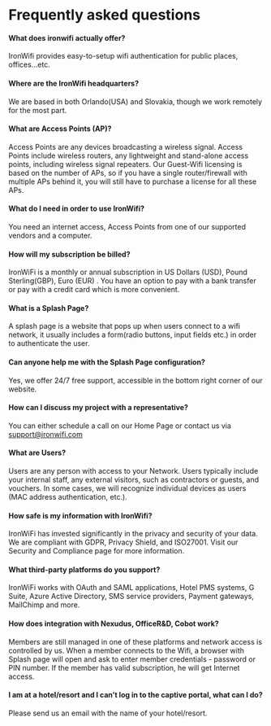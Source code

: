 # Frequently asked questions

#### What does ironwifi actually offer?
IronWifi provides easy-to-setup wifi authentication for public places, offices...etc.

#### Where are the IronWifi headquarters?
We are based in both Orlando(USA) and Slovakia, though we work remotely for the most part.

#### What are Access Points (AP)?
Access Points are any devices broadcasting a wireless signal. Access Points include wireless routers, any lightweight and stand-alone access points, including wireless signal repeaters. Our Guest-Wifi licensing is based on the number of APs, so if you have a single router/firewall with multiple APs behind it, you will still have to purchase a license for all these APs.

#### What do I need in order to use IronWifi?
You need an internet access, Access Points from one of our supported vendors and a computer.

#### How will my subscription be billed?
IronWiFi is a monthly or annual subscription in US Dollars (USD), Pound Sterling(GBP), Euro (EUR) . You have an option to pay with a bank transfer or pay with a credit card which is more convenient.

#### What is a Splash Page?
A splash page is a website that pops up when users connect to a wifi network, it usually includes a form(radio buttons, input fields etc.) in order to authenticate the user.

#### Can anyone help me with the Splash Page configuration?
Yes, we offer 24/7 free support, accessible in the bottom right corner of our website.

#### How can I discuss my project with a representative?
You can either schedule a call on our Home Page or contact us via support@ironwifi.com

#### What are Users?
Users are any person with access to your Network. Users typically include your internal staff, any external visitors, such as contractors or guests, and vouchers. In some cases, we will recognize individual devices as users (MAC address authentication, etc.).

#### How safe is my information with IronWifi?
IronWiFi has invested significantly in the privacy and security of your data. We are compliant with GDPR, Privacy Shield, and ISO27001. Visit our Security and Compliance page for more information.

#### What third-party platforms do you support?
IronWiFi works with OAuth and SAML applications, Hotel PMS systems, G Suite, Azure Active Directory, SMS service providers, Payment gateways, MailChimp and more.

#### How does integration with Nexudus, OfficeR&D, Cobot work?
Members are still managed in one of these platforms and network access is controlled by us. When a member connects to the Wifi, a browser with Splash page will open and ask to enter member credentials - password or PIN number. If the member has valid subscription, he will get Internet access.

#### I am at a hotel/resort and I can’t log in to the captive portal, what can I do?
Please send us an email with the name of your hotel/resort.
 
